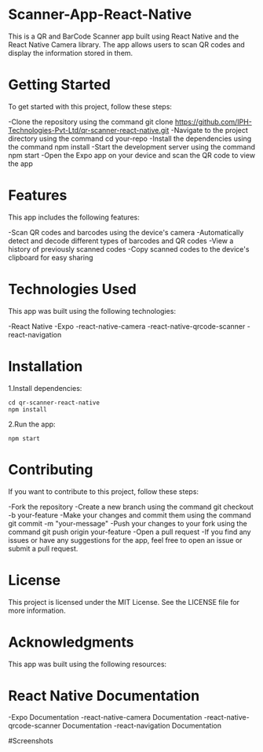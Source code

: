 # Scanner-App-React-Native
 This is a QR and BarCode Scanner app built using React Native and the React Native Camera library. The app allows users to scan QR codes and display the information stored in them.
# Getting Started
To get started with this project, follow these steps:

 -Clone the repository using the command git clone https://github.com/IPH-Technologies-Pvt-Ltd/qr-scanner-react-native.git
 -Navigate to the project directory using the command cd your-repo
 -Install the dependencies using the command npm install
 -Start the development server using the command npm start
 -Open the Expo app on your device and scan the QR code to view the app

# Features
This app includes the following features:

 -Scan QR codes and barcodes using the device's camera
 -Automatically detect and decode different types of barcodes and QR codes
 -View a history of previously scanned codes
 -Copy scanned codes to the device's clipboard for easy sharing

# Technologies Used
 This app was built using the following technologies:

 -React Native
 -Expo
 -react-native-camera
 -react-native-qrcode-scanner
 -react-navigation

# Installation

1.Install dependencies:

    cd qr-scanner-react-native
    npm install

2.Run the app:

    npm start

# Contributing
 If you want to contribute to this project, follow these steps:

 -Fork the repository
 -Create a new branch using the command git checkout -b your-feature
 -Make your changes and commit them using the command git commit -m "your-message"
 -Push your changes to your fork using the command git push origin your-feature
 -Open a pull request
 -If you find any issues or have any suggestions for the app, feel free to open an issue or submit a pull request.

# License
 This project is licensed under the MIT License. See the LICENSE file for more information.

# Acknowledgments
 This app was built using the following resources:

# React Native Documentation
 -Expo Documentation
 -react-native-camera Documentation
 -react-native-qrcode-scanner Documentation
 -react-navigation Documentation

#Screenshots
